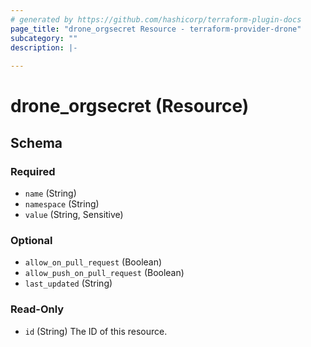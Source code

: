 ```yaml
---
# generated by https://github.com/hashicorp/terraform-plugin-docs
page_title: "drone_orgsecret Resource - terraform-provider-drone"
subcategory: ""
description: |-
  
---
```


# drone_orgsecret (Resource)





<!-- schema generated by tfplugindocs -->
## Schema

### Required

- `name` (String)
- `namespace` (String)
- `value` (String, Sensitive)

### Optional

- `allow_on_pull_request` (Boolean)
- `allow_push_on_pull_request` (Boolean)
- `last_updated` (String)

### Read-Only

- `id` (String) The ID of this resource.



